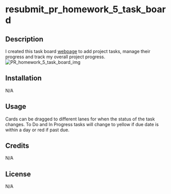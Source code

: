 # resubmit_pr_homework_5_task_board

## Description

I created this task board <a href="https://parros.github.io/resubmit_pr_homework_5_task_board/" target="_blank">webpage</a> to add project tasks, manage their progress and track my overall project progress.
![PR_homework_5_task_board_img](https://github.com/parros/PR_homework_5_task_board/assets/161364350/a9a5edea-a780-4b91-8e3c-c0b11f099f3b)

## Installation

N/A

## Usage

Cards can be dragged to different lanes for when the status of the task changes. To Do and In Progress tasks will change to yellow if due date is within a day or red if past due.

## Credits

N/A

## License

N/A
